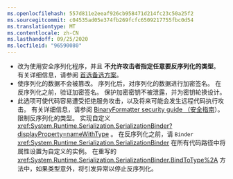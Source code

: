 ```yaml
---
ms.openlocfilehash: 557d811e2eeaf926cb958471d214fc23c50a25f2
ms.sourcegitcommit: c04535ad05e374fb269fcfc6509217755fbc0d54
ms.translationtype: MT
ms.contentlocale: zh-CN
ms.lasthandoff: 09/25/2020
ms.locfileid: "96590080"
---
```

- 改为使用安全序列化程序，并且 **不允许攻击者指定任意要反序列化的类型**。 有关详细信息，请参阅 [首选备选方案](/dotnet/standard/serialization/binaryformatter-security-guide#preferred-alternatives)。
- 使序列化的数据不会被篡改。 序列化后，对序列化的数据进行加密签名。 在反序列化之前，验证加密签名。 保护加密密钥不被泄露，并为密钥轮换设计。
- 此选项可使代码容易遭受拒绝服务攻击，以及将来可能会发生远程代码执行攻击。 有关详细信息，请参阅 [BinaryFormatter security guide （安全指南](/dotnet/standard/serialization/binaryformatter-security-guide)）。 限制反序列化的类型。 实现自定义 <xref:System.Runtime.Serialization.SerializationBinder?displayProperty=nameWithType> 。 在反序列化之前，请 `Binder` <xref:System.Runtime.Serialization.SerializationBinder> 在所有代码路径中将属性设置为自定义的实例。 在重写的 <xref:System.Runtime.Serialization.SerializationBinder.BindToType%2A> 方法中，如果类型意外，将引发异常以停止反序列化。
